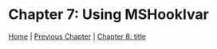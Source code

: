 # Chapter 7: Using MSHookIvar

[Home](https://github.com/MTACS/TweakGuide/blob/master/README.md) | [Previous Chapter](https://github.com/MTACS/TweakGuide/blob/master/chapters/6.md) | [Chapter 8: title](https://github.com/MTACS/TweakGuide/blob/master/chapters/8.md)
